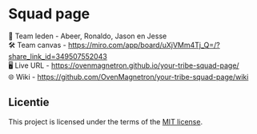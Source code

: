 # Squad page
👤 Team leden - Abeer, Ronaldo, Jason en Jesse  
🛠️ Team canvas - https://miro.com/app/board/uXjVMm4Tj_Q=/?share_link_id=349507552043  
🖥️ Live URL - https://ovenmagnetron.github.io/your-tribe-squad-page/  
🌐 Wiki - https://github.com/OvenMagnetron/your-tribe-squad-page/wiki  

## Licentie

This project is licensed under the terms of the [MIT license](./LICENSE).
